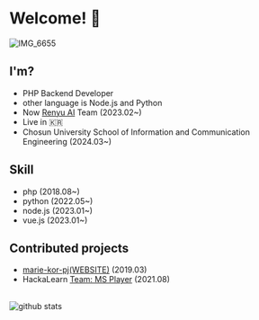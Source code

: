 # Welcome! 👋
![IMG_6655](https://github.com/fpalslxent/fpalslxent/assets/32701658/9460e0cd-b0c5-4d42-9795-ac2afcec166e)
## I'm?
- PHP Backend Developer
- other language is Node.js and Python
- Now [Renyu AI](https://renyu.ai) Team (2023.02~)
- Live in 🇰🇷
- Chosun University School of Information and Communication Engineering (2024.03~)

## Skill
- php (2018.08~)
- python (2022.05~)
- node.js (2023.01~)
- vue.js (2023.01~)

## Contributed projects
- [marie-kor-pj(WEBSITE)](https://github.com/marie-kor-pj) (2019.03)
- HackaLearn [Team: MS Player](https://github.com/devrel-kr/HackaLearn/blob/main/teams/MS%20Player.md) (2021.08)

<br>![github stats](https://github-readme-stats.vercel.app/api?username=fpalslxent&show_icons=true&theme=dark)
